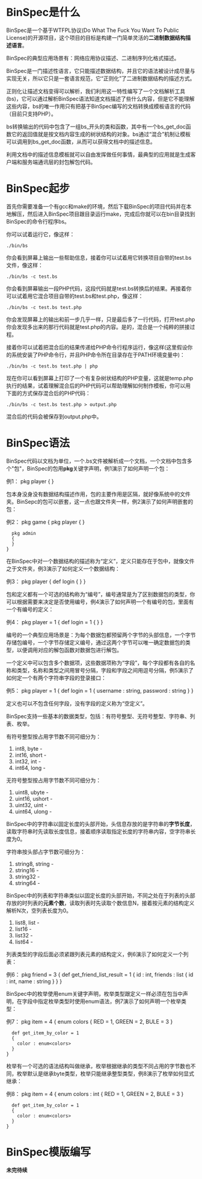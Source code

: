 BinSpec是什么
=============
BinSpec是一个基于WTFPL协议(Do What The Fuck You Want To Public License)的开源项目，这个项目的目标是构建一门简单灵活的**二进制数据结构描述语言**。  

BinSpec的典型应用场景有：网络应用协议描述、二进制序列化格式描述。  

BinSpec是一门描述性语言，它只能描述数据结构，并且它的语法被设计成尽量与实现无关，所以它只是一套语言规范，它“正则化”了二进制数据结构的描述方式。  

正则化让描述文档变得可以解析，我们利用这一特性编写了一个文档解析工具(bs)，它可以通过解析BinSpec语法知道文档描述了些什么内容，但是它不能理解这些内容，bs的唯一作用只有把基于BinSpec编写的文档转换成模板语言的代码（目前只支持PHP）。  

bs转换输出的代码中包含了一组bs\_开头的类和函数，其中有一个bs\_get\_doc函数它的返回值就是按文档内容生成的树状结构的对象。bs通过“混合”机制让模板可以调用到bs\_get\_doc函数，从而可以获得文档中的描述信息。  

利用文档中的描述信息模板就可以自由发挥做任何事情，最典型的应用就是生成客户端和服务端通讯层的封包解包代码。  


BinSpec起步
===========
首先你需要准备一个有gcc和make的环境，然后下载BinSpec的项目代码并在本地解压，然后进入BinSpec项目跟目录运行make，完成后你就可以在bin目录找到BinSpec的命令行程序bs。  

你可以试着运行它，像这样：  

    ./bin/bs

你会看到屏幕上输出一些帮助信息，接着你可以试着用它转换项目自带的test.bs文件，像这样：

    ./bin/bs -c test.bs

你会看到屏幕输出一段PHP代码，这段代码就是test.bs转换后的结果。再接着你可以试着用它混合项目自带的test.bs和test.php，像这样：

    ./bin/bs -c test.bs test.php

你会发现屏幕上的输出和前一步几乎一样，只是最后多了一行代码，打开test.php你会发现多出来的那行代码就是test.php的内容。是的，混合是一个纯粹的拼接过程。

接着你可以试着把混合后的结果传递给PHP命令行程序运行，像这样(这里假设你的系统安装了PHP命令行，并且PHP命令所在目录存在于PATH环境变量中)：

    ./bin/bs -c test.bs test.php | php

现在你可以看到屏幕上打印了一个有复杂树状结构的PHP变量，这就是temp.php执行的结果，试着理解混合后的PHP代码可以帮助理解如何制作模板，你可以用下面的方式保存混合后的PHP代码：

    ./bin/bs -c test.bs test.php > output.php

混合后的代码会被保存到output.php中。


BinSpec语法
===========
BinSpec代码以文档为单位，一个.bs文件被解析成一个文档，一个文档中包含多个"包"，BinSpec的包用**pkg**关键字声明，例1演示了如何声明一个包：  

例1：
    pkg player
    {
    }

包本身没身没有数据结构描述作用，包的主要作用是区隔，就好像系统中的文件夹。BinSepc的包可以嵌套，这一点也跟文件夹一样，例2演示了如何声明嵌套的包：

例2：
    pkg game
    {
      pkg player
      {
      }

      pkg admin
      {
      }
    }

在BinSpec中对一个数据结构的描述称为“定义”，定义只能存在于包中，就像文件之于文件夹，例3演示了如何定义一个数据结构：  

例3：
    pkg player
    {
      def login
      {
      }
    }

包和定义都有一个可选的结构称为“编号”，编号通常是为了区别数据包的类型，你可以根据需要来决定是否使用编号，例4演示了如何声明一个有编号的包，里面有一个有编号的定义：  

例4：
    pkg player = 1
    {
      def login = 1
      {
      }
    }

编号的一个典型应用场景是：为每个数据包都预留两个字节的头部信息，一个字节存储包编号，一个字节存储定义编号，通过这两个字节可以唯一确定数据包的类型，以便调用对应的解包函数对数据包进行解包。  

一个定义中可以包含多个数据项，这些数据项称为“字段”，每个字段都有各自的名称和类型，名称和类型之间用冒号分隔，字段和字段之间用逗号分隔，例5演示了如何定一个有两个字符串字段的登录接口：  

例5：
    pkg player = 1
    {
      def login = 1
      {
        username : string,
        password : string
      }
    }

定义也可以不包含任何字段，没有字段的定义称为“空定义”。  

BinSpec支持一些基本的数据类型，包括：有符号整型、无符号整型、字符串、列表、枚举。  

有符号整型按占用字节数不同可细分为：  

1. int8, byte   -   
2. int16, short -   
3. int32, int   -  
4. int64, long  -  

无符号整型按占用字节数不同可细分为：  

1. uint8, ubyte   -   
2. uint16, ushort -   
3. uint32, uint   -  
4. uint64, ulong  -  

BinSpec中的字符串以固定长度的头部开始，头信息存放的是字符串的**字节长度**，读取字符串时先读取长度信息，接着顺序读取指定长度的字符串内容，空字符串长度为0。  

字符串按头部占字节数可细分为：

1. string8, string -   
2. string16        -  
3. string32        -  
4. string64        -  

BinSpec中的列表和字符串类似以固定长度的头部开始，不同之处在于列表的头部存放的时列表的**元素个数**，读取列表时先读取个数信息N，接着按元素的结构定义解析N次，空列表长度为0。  

1. list8, list -   
2. list16      -  
3. list32      -  
4. list64      -  

列表类型的字段后面必须紧跟列表元素的结构定义，例6演示了如何定义一个列表：

例6：
    pkg friend = 3
    {
      def get_friend_list_result = 1
      {
        id : int,
        friends : list {
          id : int,
          name : string
        }
      }
    }

BinSpec中的枚举使用enum关键字声明，枚举类型跟定义一样必须在包当中声明，在字段中指定枚举类型时使用enum<T>语法，例7演示了如何声明一个枚举类型：  

例7：
    pkg item = 4
    {
      enum colors
      {
        RED = 1, GREEN = 2, BULE = 3
      }

      def get_item_by_color = 1
      {
        color : enum<colors>
      }
    }

枚举有一个可选的语法结构叫做继承，枚举根据继承的类型不同占用的字节数也不同，枚举默认是继承byte类型，枚举只能继承整型类型，例8演示了枚举如何显式继承：  

例8：
    pkg item = 4
    {
      enum colors : int
      {
        RED = 1, GREEN = 2, BULE = 3
      }
    
      def get_item_by_color = 1
      {
        color : enum<colors>
      }
    }


BinSpec模版编写
===============

**未完待续**
